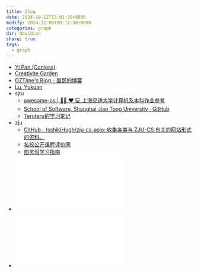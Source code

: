 ```yaml
---
title: blog
date: 2024-10-12T13:01:56+0800
modify: 2024-12-06T00:12:58+0800
categories: graph
dir: Obsidian
share: true
tags:
  - graph
---
```


- [Yi Pan (Conless)](https://conless.dev/)
- [Creativite Garden](https://blog.shad0wash.cc/)
- [GZTime's Blog - 崮郅的博客](https://blog.gzti.me/)
- [Lu, Yukuan](https://lyk-love.cn/)
- sjtu
	- [awesome-cs | 👨‍💻 ❤️ 💻 上海交通大学计算机系本科作业参考](https://sjtu-cse.github.io/awesome-cs)
	- [School of Software, Shanghai Jiao Tong University · GitHub](https://github.com/SJTU-SE)
	- [Teruteru的学习笔记](http://teruteru.space/)
- zju
	- [GitHub - IsshikiHugh/zju-cs-asio: 收集各类与 ZJU-CS 有关的网站形式的资料。](https://github.com/IsshikiHugh/zju-cs-asio)
	- [名校公开课程评价网](https://conanhujinming.github.io/comments-for-awesome-courses/index.html)
	- [图灵班学习指南](https://zju-turing.github.io/TuringCourses)
- ![high-quality blog](./high-quality%20blog.md)
- ![一些乱七八糟的 blog](./%E4%B8%80%E4%BA%9B%E4%B9%B1%E4%B8%83%E5%85%AB%E7%B3%9F%E7%9A%84%20blog.md)